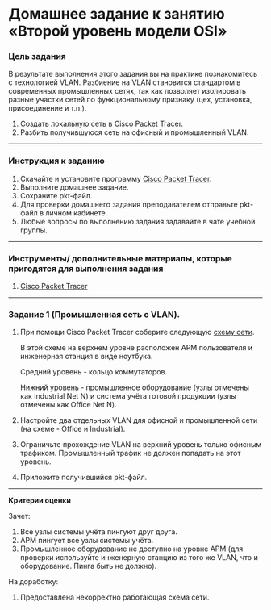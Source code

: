 # Домашнее задание к занятию «Второй уровень модели OSI»

### Цель задания

В результате выполнения этого задания вы на практике познакомитесь с технологией VLAN.
Разбиение на VLAN становится стандартом в современных промышленных сетях, так как позволяет изолировать разные участки сетей по функциональному признаку (цех, установка, присоединение и т.п.).

1. Создать локальную сеть в Cisco Packet Tracer.
2. Разбить получившуюся сеть на офисный и промышленный VLAN.

------

### Инструкция к заданию

1. Скачайте и установите программу [Cisco Packet Tracer](https://www.netacad.com/ru/courses/packet-tracer).
1. Выполните домашнее задание.
1. Сохраните pkt-файл.
1. Для проверки домашнего задания преподавателем отправьте pkt-файл в личном кабинете.
1. Любые вопросы по выполнению задания задавайте в чате учебной группы.

------

### Инструменты/ дополнительные материалы, которые пригодятся для выполнения задания

1. [Cisco Packet Tracer](https://www.netacad.com/ru/courses/packet-tracer)

------

### Задание 1 (Промышленная сеть с VLAN).

1. При помощи Cisco Packet Tracer соберите следующую [схему сети](Net_2.JPG).
   
   В этой схеме на верхнем уровне расположен АРМ пользователя и инженерная станция в виде ноутбука.
   
   Средний уровень - кольцо коммутаторов.
   
   Нижний уровень - промышленное оборудование (узлы отмечены как Industrial Net N) и система учёта готовой продукции (узлы отмечены как Office Net N).

2. Настройте два отдельных VLAN для офисной и промышленной сети (на схеме - Office и Industrial).

3. Ограничьте прохождение VLAN на верхний уровень только офисным трафиком. Промышленный трафик не должен попадать на этот уровень.

5. Приложите получившийся pkt-файл.

------

**Критерии оценки**

Зачет:

1. Все узлы системы учёта пингуют друг друга.
2. АРМ пингует все узлы системы учёта.
3. Промышленное оборудование не доступно на уровне АРМ (для проверки используйте инженерную станцию из того же VLAN, что и оборудование. Пинга быть не должно).

На доработку:

1. Предоставлена некорректно работающая схема сети.

